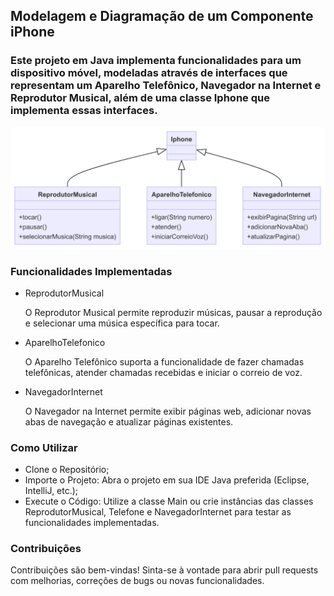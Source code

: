 ## Modelagem e Diagramação de um Componente iPhone
### Este projeto em Java implementa funcionalidades para um dispositivo móvel, modeladas através de interfaces que representam um Aparelho Telefônico, Navegador na Internet e Reprodutor Musical, além de uma classe Iphone que implementa essas interfaces.
<img src="DESAFIO-DIO/DESAFIO-DIO/DESAFIO DIO - Modelagem e Diagramação de-2024-06-26-032929.png">

### Funcionalidades Implementadas
- ReprodutorMusical 

  O Reprodutor Musical permite reproduzir músicas, pausar a reprodução e selecionar uma música específica para tocar.

- AparelhoTelefonico
  
  O Aparelho Telefônico suporta a funcionalidade de fazer chamadas telefônicas, atender chamadas recebidas e iniciar o correio de voz.

- NavegadorInternet
  
  O Navegador na Internet permite exibir páginas web, adicionar novas abas de navegação e atualizar páginas existentes.

### Como Utilizar

- Clone o Repositório;
- Importe o Projeto: Abra o projeto em sua IDE Java preferida (Eclipse, IntelliJ, etc.);
- Execute o Código: Utilize a classe Main ou crie instâncias das classes ReprodutorMusical, Telefone e NavegadorInternet para testar as funcionalidades implementadas.

### Contribuições

Contribuições são bem-vindas! Sinta-se à vontade para abrir pull requests com melhorias, correções de bugs ou novas funcionalidades.

